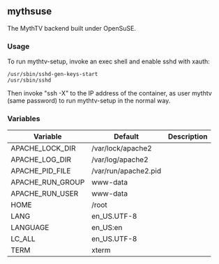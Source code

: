 ## mythsuse

The MythTV backend built under OpenSuSE.

### Usage

To run mythtv-setup, invoke an exec shell and enable sshd with xauth:
~~~
/usr/sbin/sshd-gen-keys-start
/usr/sbin/sshd
~~~
Then invoke "ssh -X" to the IP address of the container, as user mythtv
(same password) to run mythtv-setup in the normal way.
### Variables
| Variable | Default | Description |
| -------- | ------- | ----------- |
| APACHE_LOCK_DIR | /var/lock/apache2 | |
| APACHE_LOG_DIR | /var/log/apache2 | |
| APACHE_PID_FILE | /var/run/apache2.pid | |
| APACHE_RUN_GROUP | www-data | |
| APACHE_RUN_USER | www-data | |
| HOME | /root | |
| LANG | en_US.UTF-8 | |
| LANGUAGE | en_US:en | |
| LC_ALL | en_US.UTF-8 | |
| TERM | xterm | |
